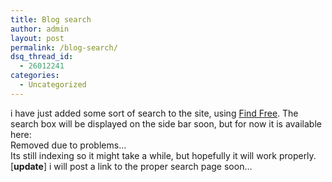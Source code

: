```yaml
---
title: Blog search
author: admin
layout: post
permalink: /blog-search/
dsq_thread_id:
  - 26012241
categories:
  - Uncategorized
---
```

i have just added some sort of search to the site, using [Find Free][1]. The search box will be displayed on the side bar soon, but for now it is available here:  
Removed due to problems&#8230;  
Its still indexing so it might take a while, but hopefully it will work properly. [**update**] i will post a link to the proper search page soon&#8230;

 [1]: http://www.findfree.com/